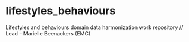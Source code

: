 # lifestyles_behaviours
Lifestyles and behaviours domain data harmonization work repository // Lead - Marielle Beenackers (EMC)
